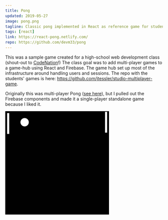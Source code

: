 ```yaml
---
title: Pong
updated: 2019-05-27
image: pong.png
tagline: Classic pong implemented in React as reference game for students.
tags: [react]
link: https://react-pong.netlify.com/
repo: https://github.com/devm33/pong
---
```


This was a sample game created for a high-school web development class
(shout-out to [CodeNation]!) The class goal was to add multi-player games to a
game-hub using React and Firebase. The game hub set up most of the
infrastructure around handling users and sessions. The repo with the students'
games is here: <https://github.com/jtessler/studio-multiplayer-game>.

[codenation]: https://codenation.org

Originally this was multi-player Pong
([see here](https://github.com/jtessler/studio-multiplayer-game/blob/master/src/games/pong/Pong.js)),
but I pulled out the Firebase components and made it a single-player standalone
game because I liked it.

![pong gif](./pong.gif)
